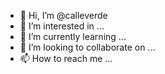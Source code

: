 - 👋 Hi, I’m @calleverde
- 👀 I’m interested in ...
- 🌱 I’m currently learning ...
- 💞️ I’m looking to collaborate on ...
- 📫 How to reach me ...

<!---
calleverde/calleverde is a ✨ special ✨ repository because its `README.md` (this file) appears on your GitHub profile.
You can click the Preview link to take a look at your changes.
--->
